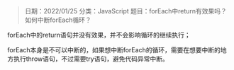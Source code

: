 > 日期：2022/01/25
分类：JavaScript
题目：forEach中return有效果吗？如何中断forEach循环？

forEach中的return语句并没有效果，并不会影响循环的继续执行；

forEach本身是不可以中断的，如果想中断forEach的循环，需要在想要中断的地方执行throw语句，不过需要try语句，避免代码异常中断。


